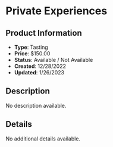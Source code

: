 # Private Experiences

## Product Information
- **Type**: Tasting
- **Price**: $150.00
- **Status**: Available / Not Available
- **Created**: 12/28/2022
- **Updated**: 1/26/2023

## Description
No description available.



## Details
No additional details available.
